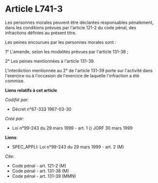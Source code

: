 # Article L741-3

Les personnes morales peuvent être déclarées responsables pénalement, dans les conditions prévues par l'article 121-2 du code
pénal, des infractions définies au présent titre.

Les peines encourues par les personnes morales sont :

1° L'amende, selon les modalités prévues par l'article 131-38 ;

2° Les peines mentionnées à l'article 131-39.

L'interdiction mentionnée au 2° de l'article 131-39 porte sur l'activité dans l'exercice ou à l'occasion de l'exercice de
laquelle l'infraction a été commise.

**Liens relatifs à cet article**

_Codifié par_:

  - Décret n°67-333 1967-03-30

_Créé par_:

  - Loi n°99-243 du 29 mars 1999 - art. 1 () JORF 30 mars 1999

**Liens**:

  - SPEC_APPLI: Loi n°99-243 du 29 mars 1999 - art. 2 (M)

_Cite_:

  - Code pénal - art. 121-2 (M)
  - Code pénal - art. 131-38 (M)
  - Code pénal - art. 131-39 (MMN)
